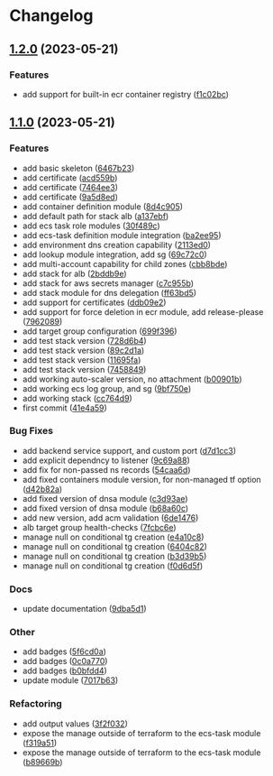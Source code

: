 # Changelog

## [1.2.0](https://github.com/Excoriate/terraform-registry-aws-stacks/compare/v1.1.0...v1.2.0) (2023-05-21)


### Features

* add support for built-in ecr container registry ([f1c02bc](https://github.com/Excoriate/terraform-registry-aws-stacks/commit/f1c02bcb4253e93d9e019828c1a138954087e27a))

## [1.1.0](https://github.com/Excoriate/terraform-registry-aws-stacks/compare/v1.0.0...v1.1.0) (2023-05-21)


### Features

* add basic skeleton ([6467b23](https://github.com/Excoriate/terraform-registry-aws-stacks/commit/6467b2302d7d92cad4bfa615c8737ef9bacf1129))
* add certificate ([acd559b](https://github.com/Excoriate/terraform-registry-aws-stacks/commit/acd559bd1a5a7d351f058c156851ced072ac4f9f))
* add certificate ([7464ee3](https://github.com/Excoriate/terraform-registry-aws-stacks/commit/7464ee3ac71dc90105f4d10ccc7e09f310bcec2a))
* add certificate ([9a5d8ed](https://github.com/Excoriate/terraform-registry-aws-stacks/commit/9a5d8ed9e09a130449d7d6e3c858fbbde6e9477f))
* add container definition module ([8d4c905](https://github.com/Excoriate/terraform-registry-aws-stacks/commit/8d4c905a3ca57e93aa95ed0671a8eb55579f94aa))
* add default path for stack alb ([a137ebf](https://github.com/Excoriate/terraform-registry-aws-stacks/commit/a137ebfa32c70f76b772ea0f4d240cf45e5dff7d))
* add ecs task role modules ([30f489c](https://github.com/Excoriate/terraform-registry-aws-stacks/commit/30f489cfa48962a0178b3c8ebe99ed8ecaf881b5))
* add ecs-task definition module integration ([ba2ee95](https://github.com/Excoriate/terraform-registry-aws-stacks/commit/ba2ee95261d78945ec893be1475ce1808eb3a57b))
* add environment dns creation capability ([2113ed0](https://github.com/Excoriate/terraform-registry-aws-stacks/commit/2113ed0e1510d96e0a1ab346b36fc0b8828a8ecd))
* add lookup module integration, add sg ([69c72c0](https://github.com/Excoriate/terraform-registry-aws-stacks/commit/69c72c0d2483fb87deae684abf0e67691359660c))
* add multi-account capability for child zones ([cbb8bde](https://github.com/Excoriate/terraform-registry-aws-stacks/commit/cbb8bdea33688be276fb0e95ff7eb63baf744941))
* add stack for alb ([2bddb9e](https://github.com/Excoriate/terraform-registry-aws-stacks/commit/2bddb9ef17a331b4686923d4e2bf8883d0c6bc3a))
* add stack for aws secrets manager ([c7c955b](https://github.com/Excoriate/terraform-registry-aws-stacks/commit/c7c955bf35cadd583ac413e0b29dda33b867c9dd))
* add stack module for dns delegation ([ff63bd5](https://github.com/Excoriate/terraform-registry-aws-stacks/commit/ff63bd5bfe9515bad35335bc35930d6a0020cf07))
* add support for certificates ([ddb09e2](https://github.com/Excoriate/terraform-registry-aws-stacks/commit/ddb09e2f377dee4495f7bfd4501307c3bf668f12))
* add support for force deletion in ecr module, add release-please ([7962089](https://github.com/Excoriate/terraform-registry-aws-stacks/commit/796208928ef5bc82b7e5fc24af9ae9cd5ae5d2a5))
* add target group configuration ([699f396](https://github.com/Excoriate/terraform-registry-aws-stacks/commit/699f396551e8eef88ed423b436232f6360af4d40))
* add test stack version ([728d6b4](https://github.com/Excoriate/terraform-registry-aws-stacks/commit/728d6b4530554487ab941ce93926e8282a733811))
* add test stack version ([89c2d1a](https://github.com/Excoriate/terraform-registry-aws-stacks/commit/89c2d1aee5e2e5fdc634a5f2034d2a69c032df74))
* add test stack version ([11695fa](https://github.com/Excoriate/terraform-registry-aws-stacks/commit/11695fa4140dfbc9bcf3b7c24b4a52b83db78ec7))
* add test stack version ([7458849](https://github.com/Excoriate/terraform-registry-aws-stacks/commit/74588496c8c0936f9fa7c1bab50568f82effcca4))
* add working auto-scaler version, no attachment ([b00901b](https://github.com/Excoriate/terraform-registry-aws-stacks/commit/b00901b52dd1b09263e7de4edc0251315089dede))
* add working ecs log group, and sg ([9bf750e](https://github.com/Excoriate/terraform-registry-aws-stacks/commit/9bf750e5b5a5da6a418dc6e2755680d5e82ea71e))
* add working stack ([cc764d9](https://github.com/Excoriate/terraform-registry-aws-stacks/commit/cc764d9f2919c8312b39a74371dd4e74bbd542b9))
* first commit ([41e4a59](https://github.com/Excoriate/terraform-registry-aws-stacks/commit/41e4a59dd59d5cf6346bd962649013cd58335444))


### Bug Fixes

* add backend service support, and custom port ([d7d1cc3](https://github.com/Excoriate/terraform-registry-aws-stacks/commit/d7d1cc3d3dedd3f60adc879d3c19a24d70c185ee))
* add explicit dependncy to listener ([9c69a88](https://github.com/Excoriate/terraform-registry-aws-stacks/commit/9c69a8897ed40bb20b465307c801cffc17d0719e))
* add fix for non-passed ns records ([54caa6d](https://github.com/Excoriate/terraform-registry-aws-stacks/commit/54caa6d4d25382421411c033a8184cbb12243668))
* add fixed containers module version, for non-managed tf option ([d42b82a](https://github.com/Excoriate/terraform-registry-aws-stacks/commit/d42b82a2159250b98625c53c92306c1fa061f6a7))
* add fixed version of dnsa module ([c3d93ae](https://github.com/Excoriate/terraform-registry-aws-stacks/commit/c3d93ae5b4aade89d31290f46ea2d73ac0763868))
* add fixed version of dnsa module ([b68a60c](https://github.com/Excoriate/terraform-registry-aws-stacks/commit/b68a60c650970f82e315ee2c425db1f305beae57))
* add new version, add acm validation ([6de1476](https://github.com/Excoriate/terraform-registry-aws-stacks/commit/6de1476d8a8b1f6c24d02cd4112334af452dffc6))
* alb target group health-checks ([7fcbc6e](https://github.com/Excoriate/terraform-registry-aws-stacks/commit/7fcbc6e2067eb7b5952769bc2b35e9dcd072b443))
* manage null on conditional tg creation ([e4a10c8](https://github.com/Excoriate/terraform-registry-aws-stacks/commit/e4a10c8fab73c171b806417cd0e4835908476736))
* manage null on conditional tg creation ([6404c82](https://github.com/Excoriate/terraform-registry-aws-stacks/commit/6404c8265b5ae1e79647e69d7b5db96fbb3e034c))
* manage null on conditional tg creation ([b3d39b5](https://github.com/Excoriate/terraform-registry-aws-stacks/commit/b3d39b5a45fba584c2a477ed4db164c87aa54c37))
* manage null on conditional tg creation ([f0d6d5f](https://github.com/Excoriate/terraform-registry-aws-stacks/commit/f0d6d5f6fb6d74f671c3245b7eb1f90b8c4311ec))


### Docs

* update documentation ([9dba5d1](https://github.com/Excoriate/terraform-registry-aws-stacks/commit/9dba5d102da01dfe54be0e10a9bc9bd3437d10f2))


### Other

* add badges ([5f6cd0a](https://github.com/Excoriate/terraform-registry-aws-stacks/commit/5f6cd0a5b8516aa88e3481fef932bd3c8370d61b))
* add badges ([0c0a770](https://github.com/Excoriate/terraform-registry-aws-stacks/commit/0c0a770e6bf94f740c68d061df5327e72bfdf5a3))
* add badges ([b0bfdd4](https://github.com/Excoriate/terraform-registry-aws-stacks/commit/b0bfdd49fd55bb73fb8eef5e7a775790e4ea93f8))
* update module ([7017b63](https://github.com/Excoriate/terraform-registry-aws-stacks/commit/7017b634b56b10a529913a61fde8a8ad646fb9d4))


### Refactoring

* add output values ([3f2f032](https://github.com/Excoriate/terraform-registry-aws-stacks/commit/3f2f032bab7bd24c1035ad75b1182b649ecf10a4))
* expose the manage outside of terraform to the ecs-task module ([f319a51](https://github.com/Excoriate/terraform-registry-aws-stacks/commit/f319a51fb204c97aea9a8a2a165fea85a38d3f2c))
* expose the manage outside of terraform to the ecs-task module ([b89669b](https://github.com/Excoriate/terraform-registry-aws-stacks/commit/b89669b6c8ab5e81a98d9b364599a8daaeb331ac))
